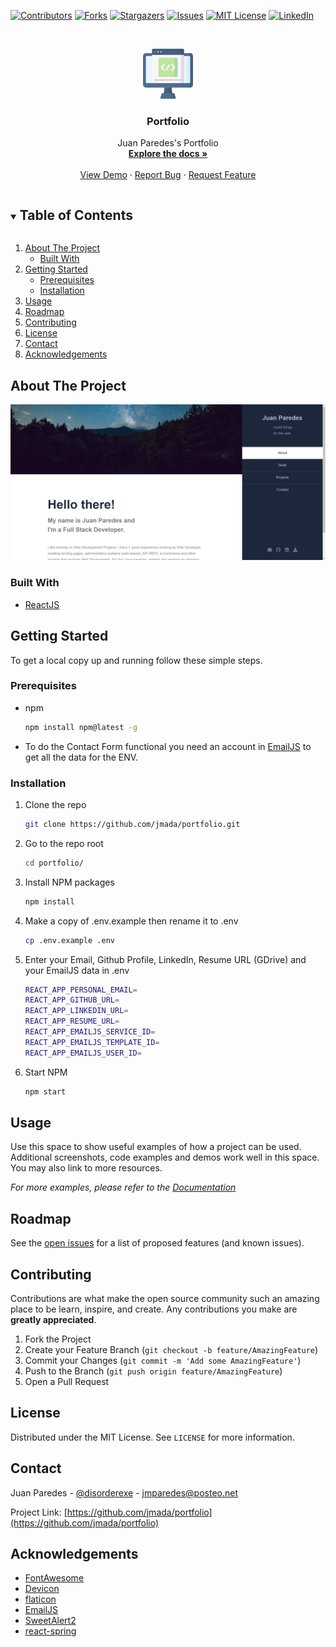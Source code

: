 [![Contributors][contributors-shield]][contributors-url]
[![Forks][forks-shield]][forks-url]
[![Stargazers][stars-shield]][stars-url]
[![Issues][issues-shield]][issues-url]
[![MIT License][license-shield]][license-url]
[![LinkedIn][linkedin-shield]][linkedin-url]

<!-- PROJECT LOGO -->
<br />
<p align="center">
  <a href="https://github.com/jmada/portfolio">
    <img src="src/assets/images/coding.png" alt="Coding" width="80" height="80">
  </a>

  <h3 align="center">Portfolio</h3>

  <p align="center">
    Juan Paredes's Portfolio
    <br />
    <a href="https://github.com/jmada/portfolio"><strong>Explore the docs »</strong></a>
    <br />
    <br />
    <a href="https://github.com/jmada/portfolio">View Demo</a>
    ·
    <a href="https://github.com/jmada/portfolio/issues">Report Bug</a>
    ·
    <a href="https://github.com/jmada/portfolio/issues">Request Feature</a>
  </p>
</p>

<!-- TABLE OF CONTENTS -->
<details open="open">
  <summary><h2 style="display: inline-block">Table of Contents</h2></summary>
  <ol>
    <li>
      <a href="#about-the-project">About The Project</a>
      <ul>
        <li><a href="#built-with">Built With</a></li>
      </ul>
    </li>
    <li>
      <a href="#getting-started">Getting Started</a>
      <ul>
        <li><a href="#prerequisites">Prerequisites</a></li>
        <li><a href="#installation">Installation</a></li>
      </ul>
    </li>
    <li><a href="#usage">Usage</a></li>
    <li><a href="#roadmap">Roadmap</a></li>
    <li><a href="#contributing">Contributing</a></li>
    <li><a href="#license">License</a></li>
    <li><a href="#contact">Contact</a></li>
    <li><a href="#acknowledgements">Acknowledgements</a></li>
  </ol>
</details>

<!-- ABOUT THE PROJECT -->

## About The Project

[![Product Name Screen Shot][product-screenshot]](https://example.com)

### Built With

- [ReactJS](https://reactjs.org/)

<!-- GETTING STARTED -->

## Getting Started

To get a local copy up and running follow these simple steps.

### Prerequisites

- npm
  ```sh
  npm install npm@latest -g
  ```
- To do the Contact Form functional you need an account in [EmailJS](https://dashboard.emailjs.com/sign-up) to get all the data for the ENV.

### Installation

1. Clone the repo
   ```sh
   git clone https://github.com/jmada/portfolio.git
   ```
2. Go to the repo root
   ```sh
   cd portfolio/
   ```
3. Install NPM packages
   ```sh
   npm install
   ```
4. Make a copy of .env.example then rename it to .env
   ```sh
   cp .env.example .env
   ```
5. Enter your Email, Github Profile, LinkedIn, Resume URL (GDrive) and your EmailJS data in .env
   ```sh
   REACT_APP_PERSONAL_EMAIL=
   REACT_APP_GITHUB_URL=
   REACT_APP_LINKEDIN_URL=
   REACT_APP_RESUME_URL=
   REACT_APP_EMAILJS_SERVICE_ID=
   REACT_APP_EMAILJS_TEMPLATE_ID=
   REACT_APP_EMAILJS_USER_ID=
   ```
6. Start NPM
   ```sh
   npm start
   ```
   <!-- USAGE EXAMPLES -->

## Usage

Use this space to show useful examples of how a project can be used. Additional screenshots, code examples and demos work well in this space. You may also link to more resources.

_For more examples, please refer to the [Documentation](https://example.com)_

<!-- ROADMAP -->

## Roadmap

See the [open issues](https://github.com/jmada/portfolio/issues) for a list of proposed features (and known issues).

<!-- CONTRIBUTING -->

## Contributing

Contributions are what make the open source community such an amazing place to be learn, inspire, and create. Any contributions you make are **greatly appreciated**.

1. Fork the Project
2. Create your Feature Branch (`git checkout -b feature/AmazingFeature`)
3. Commit your Changes (`git commit -m 'Add some AmazingFeature'`)
4. Push to the Branch (`git push origin feature/AmazingFeature`)
5. Open a Pull Request

<!-- LICENSE -->

## License

Distributed under the MIT License. See `LICENSE` for more information.

<!-- CONTACT -->

## Contact

Juan Paredes - [@disorderexe](https://twitter.com/disorderexe) - jmparedes@posteo.net

Project Link: [https://github.com/jmada/portfolio](https://github.com/jmada/portfolio)

<!-- ACKNOWLEDGEMENTS -->

## Acknowledgements

- [FontAwesome](https://fontawesome.com/)
- [Devicon](hhttps://devicon.dev/)
- [flaticon](https://www.flaticon.com/)
- [EmailJS](https://www.emailjs.com/)
- [SweetAlert2](https://sweetalert2.github.io/)
- [react-spring](https://www.react-spring.io/)

<!-- MARKDOWN LINKS & IMAGES -->
<!-- https://www.markdownguide.org/basic-syntax/#reference-style-links -->

[contributors-shield]: https://img.shields.io/github/contributors/jmada/repo.svg?style=for-the-badge
[contributors-url]: https://github.com/jmada/repo/graphs/contributors
[forks-shield]: https://img.shields.io/github/forks/jmada/repo.svg?style=for-the-badge
[forks-url]: https://github.com/jmada/repo/network/members
[stars-shield]: https://img.shields.io/github/stars/jmada/repo.svg?style=for-the-badge
[stars-url]: https://github.com/jmada/repo/stargazers
[issues-shield]: https://img.shields.io/github/issues/jmada/repo.svg?style=for-the-badge
[issues-url]: https://github.com/jmada/repo/issues
[license-shield]: https://img.shields.io/github/license/jmada/repo.svg?style=for-the-badge
[license-url]: https://github.com/jmada/repo/blob/master/LICENSE.txt
[linkedin-shield]: https://img.shields.io/badge/-LinkedIn-black.svg?style=for-the-badge&logo=linkedin&colorB=555
[linkedin-url]: https://linkedin.com/in/jmada
[product-screenshot]: src/assets/images/projects/personal_website_home.png
